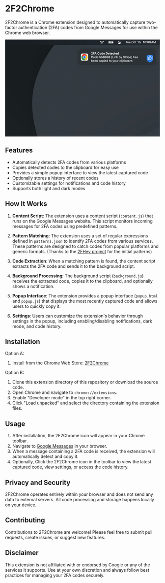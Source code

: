 # 2F2Chrome

2F2Chrome is a Chrome extension designed to automatically capture two-factor authentication (2FA) codes from Google Messages for use within the Chrome web browser.

![2F2Chrome Notification Screenshot](https://github.com/Joshua-Wise/2F2Chrome/blob/main/screenshots/Notification.png?raw=true)

## Features

- Automatically detects 2FA codes from various platforms
- Copies detected codes to the clipboard for easy use
- Provides a simple popup interface to view the latest captured code
- Optionally stores a history of recent codes
- Customizable settings for notifications and code history
- Supports both light and dark modes

## How It Works

1. **Content Script**: The extension uses a content script (`content.js`) that runs on the Google Messages website. This script monitors incoming messages for 2FA codes using predefined patterns.

2. **Pattern Matching**: The extension uses a set of regular expressions defined in `patterns.json` to identify 2FA codes from various services. These patterns are designed to catch codes from popular platforms and generic formats. (Thanks to the [2FHey project](https://github.com/SoFriendly/2fhey) for the initial patterns)

3. **Code Extraction**: When a matching pattern is found, the content script extracts the 2FA code and sends it to the background script.

4. **Background Processing**: The background script (`background.js`) receives the extracted code, copies it to the clipboard, and optionally shows a notification.

5. **Popup Interface**: The extension provides a popup interface (`popup.html` and `popup.js`) that displays the most recently captured code and allows users to quickly copy it.

6. **Settings**: Users can customize the extension's behavior through settings in the popup, including enabling/disabling notifications, dark mode, and code history.

## Installation

Option A:

1. Install from the Chrome Web Store: [2F2Chrome](https://chromewebstore.google.com/detail/2f2chrome/afbmolpgnihkdnhepngkbkljjkggjhjp)

Option B:

1. Clone this extension directory of this repository or download the source code.
2. Open Chrome and navigate to `chrome://extensions`.
3. Enable "Developer mode" in the top right corner.
4. Click "Load unpacked" and select the directory containing the extension files.

## Usage

1. After installation, the 2F2Chrome icon will appear in your Chrome toolbar.
2. Navigate to [Google Messages](https://messages.google.com/) in your browser.
3. When a message containing a 2FA code is received, the extension will automatically detect and copy it.
4. Optionally, Click the 2F2Chrome icon in the toolbar to view the latest captured code, view settings, or access the code history.

## Privacy and Security

2F2Chrome operates entirely within your browser and does not send any data to external servers. All code processing and storage happens locally on your device.

## Contributing

Contributions to 2F2Chrome are welcome! Please feel free to submit pull requests, create issues, or suggest new features.

## Disclaimer

This extension is not affiliated with or endorsed by Google or any of the services it supports. Use at your own discretion and always follow best practices for managing your 2FA codes securely.
